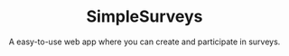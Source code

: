 <div align="center">
  <h1>SimpleSurveys</h1>
  A easy-to-use web app where you can create and participate in surveys.
</div>
